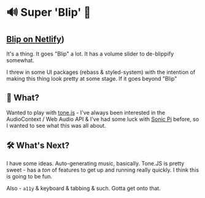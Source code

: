 # 🔊 Super 'Blip' 🎉
## [Blip on Netlify](https://super-blip.netlify.app/))

It's a thing. It goes "Blip" a lot. It has a volume slider to de-blippify somewhat.

I threw in some UI packages (rebass & styled-system) with the intention of making this thing look pretty at some stage. If it goes beyond "Blip"

## 🤔 What?

Wanted to play with [tone.js](https://tonejs.github.io/) - I've always been interested in the AudioContext / Web Audio API & I've had some luck with [Sonic Pi](https://github.com/oheydrew/sonic-pi) before, so I wanted to see what this was all about.

## 🛠 What's Next?

I have some ideas. Auto-generating music, basically. Tone.JS is pretty sweet - has a _ton_ of features to get up and running really quickly. I think this is going to be fun.

Also - `a11y` & keyboard & tabbing & such. Gotta get onto that.
